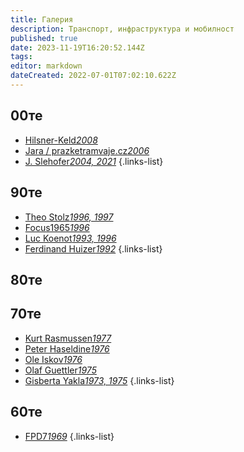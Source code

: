 ```yaml
---
title: Галерия
description: Транспорт, инфраструктура и мобилност
published: true
date: 2023-11-19T16:20:52.144Z
tags: 
editor: markdown
dateCreated: 2022-07-01T07:02:10.622Z
---
```


## 00те
- [Hilsner-Keld*2008*](/gallery/hilsner-keld)
- [Jara / prazketramvaje.cz*2006*](/gallery/jara-prazsketramvaje)
- [J. Slehofer*2004, 2021*](/gallery/j-slehofer)
{.links-list}

## 90те
- [Theo Stolz*1996, 1997*](/gallery/theo-stolz)
- [Focus1965*1996*](/gallery/focus-1965)
- [Luc Koenot*1993, 1996*](/gallery/luc-koenot)
- [Ferdinand Huizer*1992*](/gallery/ferdinand-huizer)
{.links-list}

## 80те

## 70те
- [Kurt Rasmussen*1977*](/gallery/kurt-rasmussen)
- [Peter Haseldine*1976*](/gallery/peter-haseldine)
- [Ole Iskov*1976*](/gallery/ole-iskov)
- [Olaf Guettler*1975*](/gallery/olaf-guettler)
- [Gisberta Yakla*1973, 1975*](/gallery/gisberta-yakla)
{.links-list}

## 60те
- [FPD7*1969*](/gallery/fpd7)
{.links-list}
